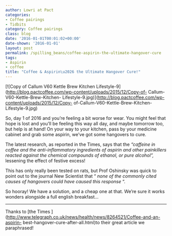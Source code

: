 ```yaml
---
author: Lowri at Pact
categories:
- Coffee pairings
- Tidbits
category: Coffee pairings
class: blog
date: '2016-01-01T00:01:02+00:00'
date-shown: '2016-01-01'
layout: post
permalink: /spilling_beans/coffee-aspirin-the-ultimate-hangover-cure
tags:
- Aspirin
- coffee
title: "Coffee & Aspirin\u2026 the Ultimate Hangover Cure!"
---
```


[![Copy of Callum V60 Kettle Brew Kitchen
Lifestyle-9](http://blog.pactcoffee.com/wp-content/uploads/2015/12/Copy-of-
Callum-V60-Kettle-Brew-Kitchen-
Lifestyle-9.jpg)](http://blog.pactcoffee.com/wp-content/uploads/2015/12/Copy-
of-Callum-V60-Kettle-Brew-Kitchen-Lifestyle-9.jpg)

So, day 1 of 2016 and you’re feeling a bit worse for wear. You might feel that
hope is lost and you’ll be feeling this way all day, and maybe tomorrow too,
but help is at hand! On your way to your kitchen, pass by your medicine
cabinet and grab some aspirin, we’ve got some hangovers to cure.

The latest research, as reported in the Times, says that the _“caffeine in
coffee and the anti-inflammatory ingredients of aspirin and other painkillers
reacted against the chemical compounds of ethanol, or pure alcohol”,_
lessening the effect of festive excess!

This has only really been tested on rats, but Prof Oshinsky was quick to point
out to the journal New Scientist that “ _none of the commonly cited causes of
hangovers could have caused this response_ “.

So hooray! We have a solution, and a cheap one at that. We’re sure it works
wonders alongside a full english breakfast…

* * *

Thanks to [the Times
](http://www.telegraph.co.uk/news/health/news/8264521/Coffee-and-an-aspirin-
best-hangover-cure-after-all.html)to their great article we paraphrased!